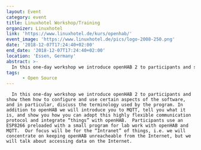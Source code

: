 ```yaml
---
layout: Event
category: event
title: Linuxhotel Workshop/Training
organizer: Linuxhotel
link: 'https://www.linuxhotel.de/kurs/openhab/'
event_image: 'https://www.linuxhotel.de/pics/logo-2008-250.png'
date: '2018-12-07T17:24:40+02:00'
end_date: '2018-12-07T17:24:40+02:00'
location: 'Essen, Germany'
abstract: >-
  In this one-day workshop we introduce openHAB 2 to participants and show them how to configure and use certain aspects of the software; we also introduce MQTT and participants use an ESP8266 in order to work with openHAB and MQTT.
tags:
      - Open Source
---
```

      In this one-day workshop we introduce openHAB 2 to participants and show them how to configure and use certain aspects of the software, and in particular, discuss the terminology used by the program. In addition to openHAB we will introduce you to MQTT, tell you what it is, and show you how you can adopt this highly flexible communication protocol and integrate “things” with openHAB.  Participants use an ESP8266 preloaded with a small program for lab work with openHAB and MQTT.  Our focus will be for the “Intranet” of things, i.e. we will concentrate on keeping openHAB unreacheable from the Internet, but we will talk about accessing data on the Internet.
